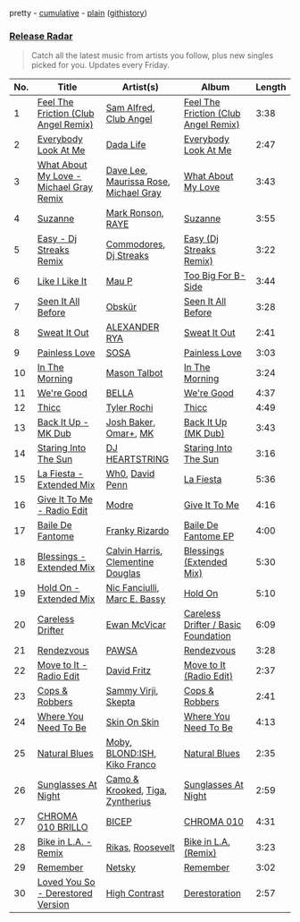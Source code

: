 pretty - [cumulative](/playlists/cumulative/Release%20Radar.md) - [plain](/playlists/plain/37i9dQZEVXbsudmxBFKW7G) ([githistory](https://github.githistory.xyz/vitokorn/spotify-playlist-archive/blob/master/playlists/plain/37i9dQZEVXbsudmxBFKW7G))
### [Release Radar](https://open.spotify.com/playlist/37i9dQZEVXbsudmxBFKW7G)

> Catch all the latest music from artists you follow, plus new singles picked for you. Updates every Friday.

| No. | Title | Artist(s) | Album | Length |
|---|---|---|---|---|
| 1 | [Feel The Friction (Club Angel Remix)](https://open.spotify.com/track/1nDHsB3FfyB2QVrfgvUI72) | [Sam Alfred](https://open.spotify.com/artist/4PVzoVUDxey3mxGdkf4HgR), [Club Angel](https://open.spotify.com/artist/1reJK6xw6Lu0r1PMoTUTDj) | [Feel The Friction (Club Angel Remix)](https://open.spotify.com/album/4I42s0KPRo78apRMuU9W6o) | 3:38 |
| 2 | [Everybody Look At Me](https://open.spotify.com/track/5odpU95r6mdtsrXsIxmWZ9) | [Dada Life](https://open.spotify.com/artist/00sAT5YX8W3xNd1EuqyHw9) | [Everybody Look At Me](https://open.spotify.com/album/3CGCXannQVGNEuHPJeInGV) | 2:47 |
| 3 | [What About My Love - Michael Gray Remix](https://open.spotify.com/track/77zWN33DUrtQ1Afjy0MkFP) | [Dave Lee](https://open.spotify.com/artist/5cWh5zsmOIFhuPL0Ay1e7f), [Maurissa Rose](https://open.spotify.com/artist/2VZfxVHA2JsWss2mJCYmv1), [Michael Gray](https://open.spotify.com/artist/2aM5jpQ0WTcQDeHsil8Ihz) | [What About My Love](https://open.spotify.com/album/3MBiBxePgRMdl72SziFXH5) | 3:43 |
| 4 | [Suzanne](https://open.spotify.com/track/3EL4YcUAmGkfTKXhS49Y3w) | [Mark Ronson](https://open.spotify.com/artist/3hv9jJF3adDNsBSIQDqcjp), [RAYE](https://open.spotify.com/artist/5KKpBU5eC2tJDzf0wmlRp2) | [Suzanne](https://open.spotify.com/album/3abFlHRlGCejxVmW9sndHG) | 3:55 |
| 5 | [Easy - Dj Streaks Remix](https://open.spotify.com/track/1i26xz1k94mNZlFCy6V2j8) | [Commodores](https://open.spotify.com/artist/6twIAGnYuIT1pncMAsXnEm), [Dj Streaks](https://open.spotify.com/artist/67YkGjtw8rmC6Ck0GmoxFA) | [Easy (Dj Streaks Remix)](https://open.spotify.com/album/2F3T6871EKk3CvBuVztRLd) | 3:22 |
| 6 | [Like I Like It](https://open.spotify.com/track/6vLKVWEuOCQAWEaHv2yknm) | [Mau P](https://open.spotify.com/artist/0w1sbtZVQoK6GzV4A4OkCv) | [Too Big For B-Side](https://open.spotify.com/album/5jtv44Kb5NZmbRDfpCTIWE) | 3:44 |
| 7 | [Seen It All Before](https://open.spotify.com/track/13aCXkjg3tGFIHxqv8rYGQ) | [Obskür](https://open.spotify.com/artist/29MTNlaVntQaQiDyj8KGwx) | [Seen It All Before](https://open.spotify.com/album/4p3YuS9AMmwHspc1VW3jy2) | 3:28 |
| 8 | [Sweat It Out](https://open.spotify.com/track/4nyzWJpxvJkl6I8KEXwbTf) | [ALEXANDER RYA](https://open.spotify.com/artist/3wvx6caa5hMf36Ori5nXsY) | [Sweat It Out](https://open.spotify.com/album/664MLChYil6XVJSQZ1K2qr) | 2:41 |
| 9 | [Painless Love](https://open.spotify.com/track/4jjKhNsWl7KVnLb89A1guj) | [SOSA](https://open.spotify.com/artist/3JlN0MeWVJq0vjvsvWCRZ5) | [Painless Love](https://open.spotify.com/album/19LnQs9DGwR4li0E4IQlXA) | 3:03 |
| 10 | [In The Morning](https://open.spotify.com/track/56DubDZA7epXUuR6dNVLt9) | [Mason Talbot](https://open.spotify.com/artist/0impnXOKSt86UnIYtZ1hFA) | [In The Morning](https://open.spotify.com/album/3u48XfPrgYIbcYAGgLSaSc) | 3:24 |
| 11 | [We're Good](https://open.spotify.com/track/0qL5bx6NKhZDNPzELkVxM3) | [BELLA](https://open.spotify.com/artist/5GwSwlEJFFjdpIHYPQ6qdy) | [We're Good](https://open.spotify.com/album/4CICM0H4vMsTrmmMNplB8a) | 4:37 |
| 12 | [Thicc](https://open.spotify.com/track/18VMzwfaSwKxsaphtNz2eO) | [Tyler Rochi](https://open.spotify.com/artist/0BLH6e3duvVxx81uiVyBIn) | [Thicc](https://open.spotify.com/album/2kUNvvYwZbX5QBP1eARRf3) | 4:49 |
| 13 | [Back It Up - MK Dub](https://open.spotify.com/track/47m3vCH9EJSzOexcpExxjG) | [Josh Baker](https://open.spotify.com/artist/4zf8Awb8y1X9qwL4oiVRd6), [Omar+](https://open.spotify.com/artist/06HO1b1nd4kQzRakdZBTSc), [MK](https://open.spotify.com/artist/1yqxFtPHKcGcv6SXZNdyT9) | [Back It Up (MK Dub)](https://open.spotify.com/album/5jLmnEoJqODBAaSA4tOPw1) | 3:43 |
| 14 | [Staring Into The Sun](https://open.spotify.com/track/4ZyOjIxFyf6UWdERULkFKE) | [DJ HEARTSTRING](https://open.spotify.com/artist/5tcwaJBUyEdxQxvieuQxU7) | [Staring Into The Sun](https://open.spotify.com/album/32fHr60Vpx6iUdl6UovJWH) | 3:16 |
| 15 | [La Fiesta - Extended Mix](https://open.spotify.com/track/4RGR6flekYTPEe2rPqRGqT) | [Wh0](https://open.spotify.com/artist/132Hhe61bhvXtkygENHZHA), [David Penn](https://open.spotify.com/artist/5kA0fIY29Fnfu4U2I2xvki) | [La Fiesta](https://open.spotify.com/album/3DrNNJtb95HOnFrECKZqvE) | 5:36 |
| 16 | [Give It To Me - Radio Edit](https://open.spotify.com/track/1hx7UIHPM7tLfqf5lw1XfD) | [Modre](https://open.spotify.com/artist/2EfUUK5fHryynO8DEpbhI8) | [Give It To Me](https://open.spotify.com/album/4rSdc9HM7Lrl5U7zcS5oxF) | 4:16 |
| 17 | [Baile De Fantome](https://open.spotify.com/track/0q3HI1pBWomC3MiAEciBkF) | [Franky Rizardo](https://open.spotify.com/artist/2UgphhGSlC9QWgaZWUOCkl) | [Baile De Fantome EP](https://open.spotify.com/album/2nRQyfyyHQL2E69yDNBuWx) | 4:00 |
| 18 | [Blessings - Extended Mix](https://open.spotify.com/track/7D80TMT1hUj4okrfiSi8iL) | [Calvin Harris](https://open.spotify.com/artist/7CajNmpbOovFoOoasH2HaY), [Clementine Douglas](https://open.spotify.com/artist/4DWuml4Jf6K81b5rAPwMb6) | [Blessings (Extended Mix)](https://open.spotify.com/album/3jwNaiTAngnNWGlc7foowN) | 5:30 |
| 19 | [Hold On - Extended Mix](https://open.spotify.com/track/69uaqA6C8P5aDefUsIPrBF) | [Nic Fanciulli](https://open.spotify.com/artist/7btR5VXutQv39SDEzcfXEk), [Marc E. Bassy](https://open.spotify.com/artist/3tQx1LPXbsYjE9VwN1Peaa) | [Hold On](https://open.spotify.com/album/2ZOXO6vMwH3mS8sXfxdUkd) | 5:10 |
| 20 | [Careless Drifter](https://open.spotify.com/track/6QrUM37qgSx8EQnXUlZB2o) | [Ewan McVicar](https://open.spotify.com/artist/4d2NUjh9ZrzG1ZZdhpSDKH) | [Careless Drifter / Basic Foundation](https://open.spotify.com/album/5NgWWSu3TqUs2dfbIOtx10) | 6:09 |
| 21 | [Rendezvous](https://open.spotify.com/track/1ENR9Zzy5GlPjUsaZW48jF) | [PAWSA](https://open.spotify.com/artist/4E0HD2PMY8kQJIjlShrLUS) | [Rendezvous](https://open.spotify.com/album/0FposarJ84MZOTuYbmykCv) | 3:28 |
| 22 | [Move to It - Radio Edit](https://open.spotify.com/track/1BEYrNkxcr1UBvAIAY4Wpg) | [David Fritz](https://open.spotify.com/artist/2k57DuaEMrDuuJuivQPPnA) | [Move to It (Radio Edit)](https://open.spotify.com/album/34UTddvfFqNsgTZW8ztSCT) | 2:37 |
| 23 | [Cops & Robbers](https://open.spotify.com/track/5pa2ZyJ3dIEmxRDW74msQi) | [Sammy Virji](https://open.spotify.com/artist/1GuqTQbuixFHD6eBkFwVcb), [Skepta](https://open.spotify.com/artist/2p1fiYHYiXz9qi0JJyxBzN) | [Cops & Robbers](https://open.spotify.com/album/6ISsvqjVEeShpIhZir687U) | 2:41 |
| 24 | [Where You Need To Be](https://open.spotify.com/track/5wAxcO9N89pLKRo68vMqJL) | [Skin On Skin](https://open.spotify.com/artist/5mnxMXIM6BNhVVTXnBatKa) | [Where You Need To Be](https://open.spotify.com/album/5zuAaJ9wg60dc7UOVHVgRz) | 4:13 |
| 25 | [Natural Blues](https://open.spotify.com/track/0YMP9iIN0kPO3kp7pnxZpB) | [Moby](https://open.spotify.com/artist/3OsRAKCvk37zwYcnzRf5XF), [BLOND:ISH](https://open.spotify.com/artist/6zsJjoCtL1WByG0VsuFWzR), [Kiko Franco](https://open.spotify.com/artist/3SNKZ8uTQoSyMsUNqNBOD2) | [Natural Blues](https://open.spotify.com/album/1Il6vUKaKu9dwdxWSvtoSC) | 2:35 |
| 26 | [Sunglasses At Night](https://open.spotify.com/track/14tKvbr12aZpKkXFwcDCJw) | [Camo & Krooked](https://open.spotify.com/artist/2N8IPNZTiNo3nj4mreOlHU), [Tiga](https://open.spotify.com/artist/5l9wiTZVfqQTfMDOt0HtwC), [Zyntherius](https://open.spotify.com/artist/5OOeDUipuqJcBKJFEVvrSM) | [Sunglasses At Night](https://open.spotify.com/album/50c9BrqsbHSj0iwoA7FDRl) | 2:59 |
| 27 | [CHROMA 010 BRILLO](https://open.spotify.com/track/7kDzjUYcQ1Gi1u2zWeXwY0) | [BICEP](https://open.spotify.com/artist/73A3bLnfnz5BoQjb4gNCga) | [CHROMA 010](https://open.spotify.com/album/3Ny8QJii9zz7d3Qs4I8WmB) | 4:31 |
| 28 | [Bike in L.A. - Remix](https://open.spotify.com/track/7b0RdqkZKkSZZDSrnEVZRS) | [Rikas](https://open.spotify.com/artist/3OWO2LOPTl1u6XvJHkwHmd), [Roosevelt](https://open.spotify.com/artist/4AQrqVz6BYwy29iMxcGtx7) | [Bike in L.A. (Remix)](https://open.spotify.com/album/2lkzxdUkdfM6icTQcX0Ecv) | 3:23 |
| 29 | [Remember](https://open.spotify.com/track/5IXgT6PDkfyUEN40w4rQAp) | [Netsky](https://open.spotify.com/artist/5TgQ66WuWkoQ2xYxaSTnVP) | [Remember](https://open.spotify.com/album/7tWu1AaGSlc6LGRU4AkbeR) | 3:02 |
| 30 | [Loved You So - Derestored Version](https://open.spotify.com/track/6CH9Q1uwiUYQmGRqth7bLe) | [High Contrast](https://open.spotify.com/artist/0bxHci3JIhhKA53n8rH3tT) | [Derestoration](https://open.spotify.com/album/4OgBM5ndIDkm4xWO3TA2de) | 2:57 |